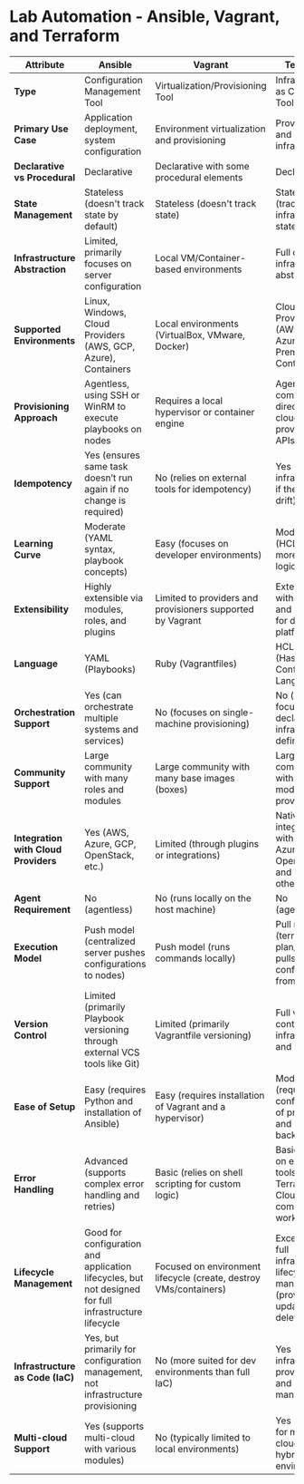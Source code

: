# Lab Automation - Ansible, Vagrant, and Terraform

| **Attribute**            | **Ansible**                                       | **Vagrant**                                      | **Terraform**                                   |
|--------------------------|---------------------------------------------------|--------------------------------------------------|-------------------------------------------------|
| **Type**                  | Configuration Management Tool                    | Virtualization/Provisioning Tool                | Infrastructure as Code (IaC) Tool               |
| **Primary Use Case**      | Application deployment, system configuration     | Environment virtualization and provisioning     | Provisioning and managing infrastructure        |
| **Declarative vs Procedural** | Declarative                                    | Declarative with some procedural elements       | Declarative                                     |
| **State Management**      | Stateless (doesn't track state by default)       | Stateless (doesn't track state)                 | Stateful (tracks infrastructure state)          |
| **Infrastructure Abstraction** | Limited, primarily focuses on server configuration | Local VM/Container-based environments           | Full cloud infrastructure abstraction           |
| **Supported Environments** | Linux, Windows, Cloud Providers (AWS, GCP, Azure), Containers | Local environments (VirtualBox, VMware, Docker) | Cloud Providers (AWS, GCP, Azure), On-Premises, Containers |
| **Provisioning Approach** | Agentless, using SSH or WinRM to execute playbooks on nodes | Requires a local hypervisor or container engine | Agentless, communicates directly with cloud providers’ APIs |
| **Idempotency**           | Yes (ensures same task doesn’t run again if no change is required) | No (relies on external tools for idempotency)   | Yes (recreates infrastructure if there is drift) |
| **Learning Curve**        | Moderate (YAML syntax, playbook concepts)        | Easy (focuses on developer environments)        | Moderate (HCL syntax, more complex logic)       |
| **Extensibility**         | Highly extensible via modules, roles, and plugins | Limited to providers and provisioners supported by Vagrant | Extensible with plugins and providers for different platforms |
| **Language**              | YAML (Playbooks)                                 | Ruby (Vagrantfiles)                             | HCL (HashiCorp Configuration Language)          |
| **Orchestration Support** | Yes (can orchestrate multiple systems and services) | No (focuses on single-machine provisioning)     | No (mainly focused on declarative infrastructure definition) |
| **Community Support**     | Large community with many roles and modules      | Large community with many base images (boxes)   | Large community with many modules and providers |
| **Integration with Cloud Providers** | Yes (AWS, Azure, GCP, OpenStack, etc.)            | Limited (through plugins or integrations)       | Native integration with AWS, Azure, GCP, OpenStack, and many others |
| **Agent Requirement**     | No (agentless)                                   | No (runs locally on the host machine)           | No (agentless)                                  |
| **Execution Model**       | Push model (centralized server pushes configurations to nodes) | Push model (runs commands locally)              | Pull model (terraform plan/apply pulls configuration from state) |
| **Version Control**       | Limited (primarily Playbook versioning through external VCS tools like Git) | Limited (primarily Vagrantfile versioning)      | Full version control of infrastructure and state |
| **Ease of Setup**         | Easy (requires Python and installation of Ansible) | Easy (requires installation of Vagrant and a hypervisor) | Moderate (requires configuration of providers and backends) |
| **Error Handling**        | Advanced (supports complex error handling and retries) | Basic (relies on shell scripting for custom logic) | Basic (relies on external tools like Terraform Cloud for complex workflows) |
| **Lifecycle Management**  | Good for configuration and application lifecycles, but not designed for full infrastructure lifecycle | Focused on environment lifecycle (create, destroy VMs/containers) | Excellent for full infrastructure lifecycle management (provision, update, delete) |
| **Infrastructure as Code (IaC)** | Yes, but primarily for configuration management, not infrastructure provisioning | No (more suited for dev environments than full IaC) | Yes (full infrastructure provisioning and management) |
| **Multi-cloud Support**   | Yes (supports multi-cloud with various modules)  | No (typically limited to local environments)    | Yes (designed for multi-cloud and hybrid environments) |

